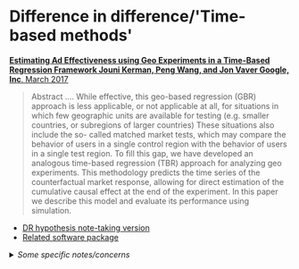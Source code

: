 # Difference in difference/'Time-based methods'

[**Estimating Ad Effectiveness using Geo Experiments in a Time-Based Regression Framework Jouni Kerman, Peng Wang, and Jon Vaver Google, Inc**. March 2017](https://pub-tools-public-publication-data.storage.googleapis.com/pdf/45950.pdf)

> Abstract .... While effective, this geo-based regression (GBR) approach is less applicable, or not applicable at all, for situations in which few geographic units are available for testing (e.g. smaller countries, or subregions of larger countries) These situations also include the so- called matched market tests, which may compare the behavior of users in a single control region with the behavior of users in a single test region. To fill this gap, we have developed an analogous time-based regression (TBR) approach for analyzing geo experiments. This methodology predicts the time series of the counterfactual market response, allowing for direct estimation of the cumulative causal effect at the end of the experiment. In this paper we describe this model and evaluate its performance using simulation.

* [DR hypothesis note-taking version](https://via.hypothes.is/https://pub-tools-public-publication-data.storage.googleapis.com/pdf/45950.pdf)
* [Related software package](https://github.com/google/GeoexperimentsResearch)

<details>

<summary><em>Some specific notes/concerns</em></summary>

Geo experiments” where only a single geo is targeted for a treatment seem fairly common in practice. You ‘try something in a single market 1x only and see what it does’.\\

1. This is probably reinventing the wheel some existing thing in Econometric (difference in difference, event studies?), but what?
2. I find it strange/suboptimal that they aggregate across the Geos in the control group, throwing important variation here … that might tell us something about how much things ‘typically vary by without treatments’. I wonder if there’s another approach that brings that variation back?
   1. Maybe this is 'because this is an easy extract to get from Google Analytics'? How do we get it?
3. The [package](https://github.com/google/GeoexperimentsResearch) is 5 years old with no recent updates … ages in this world; is there something better to use instead

</details>

